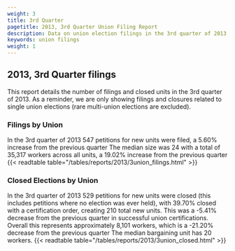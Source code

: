 ```yaml
---
weight: 3
title: 3rd Quarter
pagetitle: 2013, 3rd Quarter Union Filing Report
description: Data on union election filings in the 3rd quarter of 2013
keywords: union filings
weight: 1
---
```


## 2013, 3rd Quarter filings

This report details the number of filings and closed units in the 3rd quarter of 2013. As a reminder, we are only showing filings and closures related to single union elections (rare multi-union elections are excluded).

### Filings by Union
In the 3rd quarter of 2013 547 petitions for new units were filed, a 5.60% increase from the previous quarter The median size was 24 with a total of 35,317 workers across all units, a 19.02% increase from the previous quarter
{{< readtable table="/tables/reports/2013/3union_filings.html" >}}

### Closed Elections by Union
In the 3rd quarter of 2013 529 petitions for new units were closed (this includes petitions where no election was ever held), with 39.70% closed with a certification order, creating 210 total new units. This was a -5.41% decrease from the previous quarter in successful union certifications. Overall this represents approximately 8,101 workers, which is a -21.20% decrease from the previous quarter The median bargaining unit has 20 workers.
{{< readtable table="/tables/reports/2013/3union_closed.html" >}}
